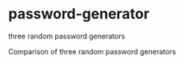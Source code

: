 # password-generator
three random password generators

Comparison of three random password generators
